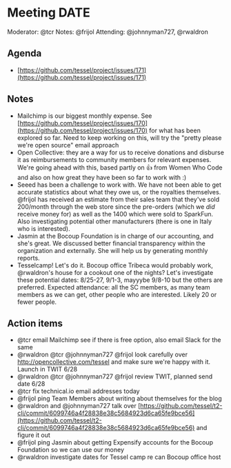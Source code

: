 # Meeting DATE
Moderator: @tcr
Notes: @frijol
Attending: @johnnyman727, @rwaldron

## Agenda
* [https://github.com/tessel/project/issues/171](https://github.com/tessel/project/issues/171)

## Notes
* Mailchimp is our biggest monthly expense. See [https://github.com/tessel/project/issues/170](https://github.com/tessel/project/issues/170) for what has been explored so far. Need to keep working on this, will try the "pretty please we're open source" email approach
* Open Collective: they are a way for us to receive donations and disburse it as reimbursements to community members for relevant expenses. We're going ahead with this, based partly on :+1: from Women Who Code and also on how great they have been so far to work with :)
* Seeed has been a challenge to work with. We have not been able to get accurate statistics about what they owe us, or the royalties themselves. @frijol has received an estimate from their sales team that they've sold 200/month through the web store since the pre-orders (which we *did* receive money for) as well as the 1400 which were sold to SparkFun. Also investigating potential other manufacturers (there is one in Italy who is interested).
* Jasmin at the Bocoup Foundation is in charge of our accounting, and she's great. We discussed better financial transparency within the organization and externally. She will help us by generating monthly reports.
* Tesselcamp! Let's do it. Bocoup office Tribeca  would probably work, @rwaldron's house for a cookout one of the nights? Let's investigate these potential dates: 8/25-27, 9/1-3, mayyybe 9/8-10 but the others are preferred. Expected attendance: all the SC members, as many team members as we can get, other people who are interested. Likely 20 or fewer people.

## Action items
* @tcr email Mailchimp see if there is free option, also email Slack for the same
* @rwaldron @tcr @johnnyman727 @frijol look carefully over http://opencollective.com/tessel and make sure we're happy with it. Launch in TWIT 6/28
* @rwaldron @tcr @johnnyman727 @frijol review TWIT, planned send date 6/28
* @tcr fix technical.io email addresses today
* @frijol ping Team Members about writing about themselves for the blog
* @rwaldron and @johnnyman727 talk over [https://github.com/tessel/t2-cli/commit/6099746a4f28838e38c5684923d6ca65fe9bce56](https://github.com/tessel/t2-cli/commit/6099746a4f28838e38c5684923d6ca65fe9bce56) and figure it out
* @frijol ping Jasmin about getting Expensify accounts for the Bocoup Foundation so we can use our money
* @rwaldron investigate dates for Tessel camp re can Bocoup office host
